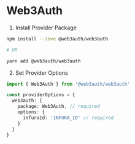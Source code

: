 # Web3Auth

1. Install Provider Package

```bash
npm install --save @web3auth/web3auth

# OR

yarn add @web3auth/web3auth
```

2. Set Provider Options

```typescript
import { Web3Auth } from '@web3auth/web3auth'

const providerOptions = {
  web3auth: {
    package: Web3Auth, // required
    options: {
      infuraId: 'INFURA_ID' // required
    }
  }
}
```
